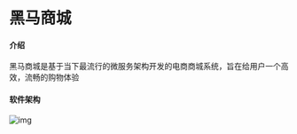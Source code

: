 # 黑马商城

#### 介绍
黑马商城是基于当下最流行的微服务架构开发的电商商城系统，旨在给用户一个高效，流畅的购物体验

#### 软件架构
![img](https://pcsdata.baidu.com/thumbnail/0cc7629b1h0e847f7b568d7456034eb3?fid=2986883333-16051585-782567799037251&rt=pr&sign=FDTAER-yUdy3dSFZ0SVxtzShv1zcMqd-ODF5Op0zvriOMQacFhBVwHJUSXY%3D&expires=2h&chkv=0&chkbd=0&chkpc=&dp-logid=166312187764600330&dp-callid=0&time=1650175200&bus_no=26&size=c1600_u1600&quality=100&vuk=-&ft=video)


#### 
